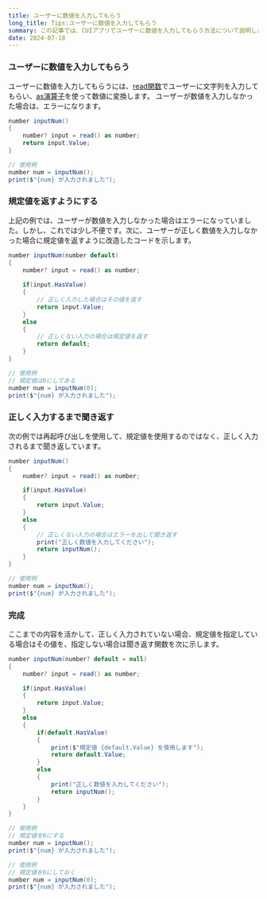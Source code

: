 ```yaml
---
title: ユーザーに数値を入力してもらう
long_title: Tips:ユーザーに数値を入力してもらう
summary: この記事では、CUIアプリでユーザーに数値を入力してもらう方法について説明します。
date: 2024-07-18
---
```


### ユーザーに数値を入力してもらう
ユーザーに数値を入力してもらうには、[read関数](../../api/alice/read.md)でユーザーに文字列を入力してもらい、[as演算子](../../general/operators/type-operators.md)を使って数値に変換します。
ユーザーが数値を入力しなかった場合は、エラーになります。

```cs title="AliceScript"
number inputNum()
{
    number? input = read() as number;
    return input.Value;
}

// 使用例
number num = inputNum();
print($"{num} が入力されました");
```

### 規定値を返すようにする
上記の例では、ユーザーが数値を入力しなかった場合はエラーになっていました。しかし、これでは少し不便です。次に、ユーザーが正しく数値を入力しなかった場合に規定値を返すように改造したコードを示します。


```cs title="AliceScript"
number inputNum(number default)
{
    number? input = read() as number;
    
    if(input.HasValue)
    {
        // 正しく入力した場合はその値を返す
        return input.Value;
    }
    else
    {
        // 正しくない入力の場合は規定値を返す
        return default;
    }
}

// 使用例
// 規定値は0にしてある
number num = inputNum(0);
print($"{num} が入力されました");
```

### 正しく入力するまで聞き返す
次の例では再起呼び出しを使用して、規定値を使用するのではなく、正しく入力されるまで聞き返しています。

```cs title="AliceScript"
number inputNum()
{
    number? input = read() as number;

    if(input.HasValue)
    {
        return input.Value;
    }
    else
    {
        // 正しくない入力の場合はエラーを出して聞き返す
        print("正しく数値を入力してください");
        return inputNum();
    }
}

// 使用例
number num = inputNum();
print($"{num} が入力されました");
```

### 完成
ここまでの内容を活かして、正しく入力されていない場合、規定値を指定している場合はその値を、指定しない場合は聞き返す関数を次に示します。

```cs title="AliceScript"
number inputNum(number? default = null)
{
    number? input = read() as number;

    if(input.HasValue)
    {
        return input.Value;
    }
    else
    {
        if(default.HasValue)
        {
            print($"規定値 {default.Value} を使用します");
            return default.Value;
        }
        else
        {
            print("正しく数値を入力してください");
            return inputNum();
        }
    }
}

// 使用例
// 規定値を0にする
number num = inputNum();
print($"{num} が入力されました");

// 使用例
// 規定値を0にしておく
number num = inputNum(0);
print($"{num} が入力されました");
```

